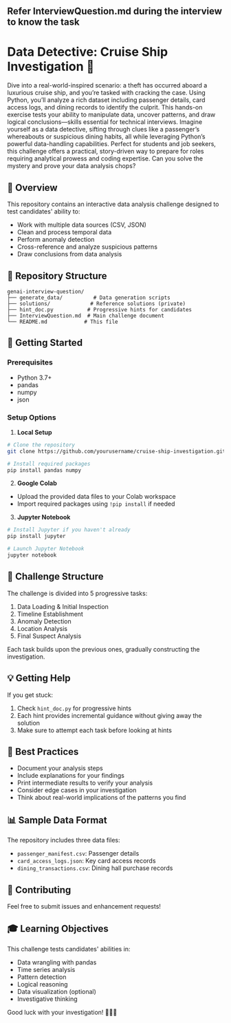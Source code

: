 ## Refer InterviewQuestion.md during the interview to know the task

# Data Detective: Cruise Ship Investigation 🚢

Dive into a real-world-inspired scenario: a theft has occurred aboard a luxurious cruise ship, and you’re tasked with cracking the case. Using Python, you’ll analyze a rich dataset including passenger details, card access logs, and dining records to identify the culprit. This hands-on exercise tests your ability to manipulate data, uncover patterns, and draw logical conclusions—skills essential for technical interviews. Imagine yourself as a data detective, sifting through clues like a passenger’s whereabouts or suspicious dining habits, all while leveraging Python’s powerful data-handling capabilities. Perfect for students and job seekers, this challenge offers a practical, story-driven way to prepare for roles requiring analytical prowess and coding expertise. Can you solve the mystery and prove your data analysis chops?

## 🎯 Overview

This repository contains an interactive data analysis challenge designed to test candidates' ability to:
- Work with multiple data sources (CSV, JSON)
- Clean and process temporal data
- Perform anomaly detection
- Cross-reference and analyze suspicious patterns
- Draw conclusions from data analysis

## 📁 Repository Structure
```
genai-interview-question/
├── generate_data/          # Data generation scripts
├── solutions/             # Reference solutions (private)
├── hint_doc.py           # Progressive hints for candidates
├── InterviewQuestion.md  # Main challenge document
└── README.md            # This file
```

## 🚀 Getting Started

### Prerequisites
- Python 3.7+
- pandas
- numpy
- json

### Setup Options

1. **Local Setup**
```bash
# Clone the repository
git clone https://github.com/yourusername/cruise-ship-investigation.git

# Install required packages
pip install pandas numpy
```

2. **Google Colab**
- Upload the provided data files to your Colab workspace
- Import required packages using `!pip install` if needed

3. **Jupyter Notebook**
```bash
# Install Jupyter if you haven't already
pip install jupyter

# Launch Jupyter Notebook
jupyter notebook
```

## 📝 Challenge Structure

The challenge is divided into 5 progressive tasks:
1. Data Loading & Initial Inspection
2. Timeline Establishment
3. Anomaly Detection
4. Location Analysis 
5. Final Suspect Analysis

Each task builds upon the previous ones, gradually constructing the investigation.

## 💡 Getting Help

If you get stuck:
1. Check `hint_doc.py` for progressive hints
2. Each hint provides incremental guidance without giving away the solution
3. Make sure to attempt each task before looking at hints

## 🌟 Best Practices

- Document your analysis steps
- Include explanations for your findings
- Print intermediate results to verify your analysis
- Consider edge cases in your investigation
- Think about real-world implications of the patterns you find

## 📊 Sample Data Format

The repository includes three data files:
- `passenger_manifest.csv`: Passenger details
- `card_access_logs.json`: Key card access records
- `dining_transactions.csv`: Dining hall purchase records

## 🤝 Contributing

Feel free to submit issues and enhancement requests!

## 🎓 Learning Objectives

This challenge tests candidates' abilities in:
- Data wrangling with pandas
- Time series analysis
- Pattern detection
- Logical reasoning
- Data visualization (optional)
- Investigative thinking

Good luck with your investigation! 🕵️‍♂️✨
